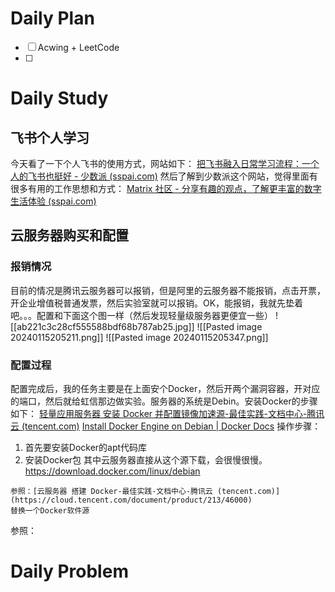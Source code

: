 # Daily Plan
- [ ] Acwing + LeetCode
- [ ] 
# Daily Study
## 飞书个人学习
今天看了一下个人飞书的使用方式，网站如下：
[把飞书融入日常学习流程：一个人的飞书也挺好 - 少数派 (sspai.com)](https://sspai.com/post/58446#!)
然后了解到少数派这个网站，觉得里面有很多有用的工作思想和方式：
[Matrix 社区 - 分享有趣的观点，了解更丰富的数字生活体验 (sspai.com)](https://sspai.com/matrix)

## 云服务器购买和配置

### 报销情况
目前的情况是腾讯云服务器可以报销，但是阿里的云服务器不能报销，点击开票，开企业增值税普通发票，然后实验室就可以报销。OK，能报销，我就先垫着吧。。。配置和下面这个图一样（然后发现轻量级服务器更便宜一些）
![[ab221c3c28cf555588bdf68b787ab25.jpg]]
![[Pasted image 20240115205211.png]]
![[Pasted image 20240115205347.png]]
### 配置过程
配置完成后，我的任务主要是在上面安个Docker，然后开两个漏洞容器，开对应的端口，然后就给虹信那边做实验。服务器的系统是Debin。安装Docker的步骤如下：
[轻量应用服务器 安装 Docker 并配置镜像加速源-最佳实践-文档中心-腾讯云 (tencent.com)](https://cloud.tencent.com/document/product/1207/45596)
[Install Docker Engine on Debian | Docker Docs](https://docs.docker.com/engine/install/debian/)
操作步骤：
1. 首先要安装Docker的apt代码库
2. 安装Docker包
其中云服务器直接从这个源下载，会很慢很慢。https://download.docker.com/linux/debian
```ad-info
参照：[云服务器 搭建 Docker-最佳实践-文档中心-腾讯云 (tencent.com)](https://cloud.tencent.com/document/product/213/46000)
替换一个Docker软件源

```

参照：
# Daily Problem
